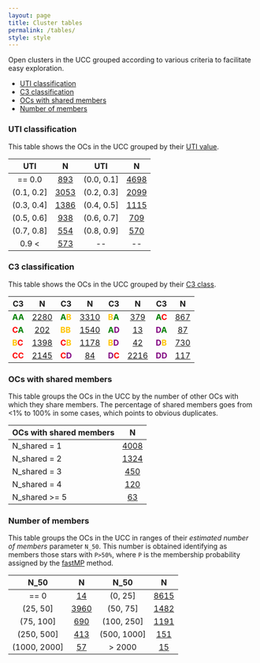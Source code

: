 ```yaml
---
layout: page
title: Cluster tables
permalink: /tables/
style: style
---
```


Open clusters in the UCC grouped according to various criteria to facilitate easy
exploration.

- [UTI classification](#uti-classification)
- [C3 classification](#c3-classification)
- [OCs with shared members](#ocs-with-shared-members)
- [Number of members](#number-of-members)


### UTI classification

This table shows the OCs in the UCC grouped by their [UTI value](/faq/#what-is-the-uti-parameter).

<!-- Begin table 1 -->

| UTI |  N  | UTI |  N  |
| :--: | :-: | :--: | :-: |
| == 0.0 | [893](/tables/UTI0_table) | (0.0, 0.1] | [4698](/tables/UTI1_table) |
 (0.1, 0.2] | [3053](/tables/UTI2_table) |  (0.2, 0.3] | [2099](/tables/UTI3_table) |
 (0.3, 0.4] | [1386](/tables/UTI4_table) |  (0.4, 0.5] | [1115](/tables/UTI5_table) |
 (0.5, 0.6] | [938](/tables/UTI6_table) |  (0.6, 0.7] | [709](/tables/UTI7_table) |
 (0.7, 0.8] | [554](/tables/UTI8_table) |  (0.8, 0.9] | [570](/tables/UTI9_table) |
| 0.9 < | [573](/tables/UTI10_table) | -- | -- |

<!-- End table 1 -->


### C3 classification

This table shows the OCs in the UCC grouped by their [C3 class](/faq/#what-is-the-c3-parameter).

<!-- Begin table 2 -->

| C3 |  N  | C3 |  N  | C3 |  N  | C3 |  N  |
|----| :-: |----| :-: |----| :-: |----| :-: |
| <span style="color: green; font-weight: bold;">A</span><span style="color: green; font-weight: bold;">A</span> | [2280](/tables/AA_table) | <span style="color: green; font-weight: bold;">A</span><span style="color: #FFC300; font-weight: bold;">B</span> | [3310](/tables/AB_table) | <span style="color: #FFC300; font-weight: bold;">B</span><span style="color: green; font-weight: bold;">A</span> | [379](/tables/BA_table) | <span style="color: green; font-weight: bold;">A</span><span style="color: red; font-weight: bold;">C</span> | [867](/tables/AC_table) |
| <span style="color: red; font-weight: bold;">C</span><span style="color: green; font-weight: bold;">A</span> | [202](/tables/CA_table) | <span style="color: #FFC300; font-weight: bold;">B</span><span style="color: #FFC300; font-weight: bold;">B</span> | [1540](/tables/BB_table) | <span style="color: green; font-weight: bold;">A</span><span style="color: purple; font-weight: bold;">D</span> | [13](/tables/AD_table) | <span style="color: purple; font-weight: bold;">D</span><span style="color: green; font-weight: bold;">A</span> | [87](/tables/DA_table) |
| <span style="color: #FFC300; font-weight: bold;">B</span><span style="color: red; font-weight: bold;">C</span> | [1398](/tables/BC_table) | <span style="color: red; font-weight: bold;">C</span><span style="color: #FFC300; font-weight: bold;">B</span> | [1178](/tables/CB_table) | <span style="color: #FFC300; font-weight: bold;">B</span><span style="color: purple; font-weight: bold;">D</span> | [42](/tables/BD_table) | <span style="color: purple; font-weight: bold;">D</span><span style="color: #FFC300; font-weight: bold;">B</span> | [730](/tables/DB_table) |
| <span style="color: red; font-weight: bold;">C</span><span style="color: red; font-weight: bold;">C</span> | [2145](/tables/CC_table) | <span style="color: red; font-weight: bold;">C</span><span style="color: purple; font-weight: bold;">D</span> | [84](/tables/CD_table) | <span style="color: purple; font-weight: bold;">D</span><span style="color: red; font-weight: bold;">C</span> | [2216](/tables/DC_table) | <span style="color: purple; font-weight: bold;">D</span><span style="color: purple; font-weight: bold;">D</span> | [117](/tables/DD_table) |

<!-- End table 2 -->


### OCs with shared members

This table groups the OCs in the UCC by the number of other OCs with which they share
members. The percentage of shared members goes from <1% to 100% in some cases, which
points to obvious duplicates.

<!-- Begin table 4 -->

| OCs with shared members |   N  |
|---------------------| :--: |
|      N_shared = 1      | [4008](/tables/Ns1_table) |
|      N_shared = 2      | [1324](/tables/Ns2_table) |
|      N_shared = 3      | [450](/tables/Ns3_table) |
|      N_shared = 4      | [120](/tables/Ns4_table) |
|     N_shared >= 5      | [63](/tables/Ns5_table) |

<!-- End table 4 -->


### Number of members

This table groups the OCs in the UCC in ranges of their _estimated number of members_
parameter `N_50`. This number is obtained identifying as members those stars with
`P>50%`, where `P` is the membership probability assigned by the [fastMP](https://asteca.readthedocs.io/en/latest/build/api/asteca.Membership.html#asteca.Membership.fastmp) method.

<!-- Begin table 5 -->

| N_50 |   N  | N_50 |   N  |
| :--: | :--: | :--: | :--: |
| == 0 | [14](/tables/N50_0_table) | (0, 25] | [8615](/tables/N50_25_table) |
| (25, 50] | [3960](/tables/N50_50_table) | (50, 75] | [1482](/tables/N50_75_table) |
| (75, 100] | [690](/tables/N50_100_table) | (100, 250] | [1191](/tables/N50_250_table) |
| (250, 500] | [413](/tables/N50_500_table) | (500, 1000] | [151](/tables/N50_1000_table) |
| (1000, 2000] | [57](/tables/N50_2000_table) | > 2000 | [15](/tables/N50_inf_table) |

<!-- End table 5 -->
